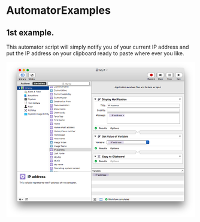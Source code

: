 # AutomatorExamples

## 1st example.
This automator script will simply notify you of your current IP address and put the IP address on your clipboard ready to paste where ever you like.

![automator screen shot](https://raw.githubusercontent.com/sbaug/AutomatorExamples/master/Automator-Screen-Shot-myip.png)
